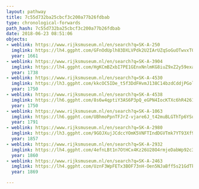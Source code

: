 ```yaml
---
layout: pathway
title: 7c55d732ba25cbcf3c200a77b26fdbab
type: chronological-forwards
path_hash: 7c55d732ba25cbcf3c200a77b26fdbab
date: 2018-06-23 08:51:06
objects:
- weblink: https://www.rijksmuseum.nl/en/search?q=SK-A-250
  imglink: https://lh4.ggpht.com/GFnOdUplh83DXLVPdk2U2IArUZqSoGuOTwvxT0LguCj_KP3i9HM6CiECIJkdF5EBwJAL2n6MKqf1fC_ALW7uqp1l2ro=s200
  year: 1661
- weblink: https://www.rijksmuseum.nl/en/search?q=SK-A-3904
  imglink: https://lh4.ggpht.com/HgKCmBZxbI7PE1GEnxNnlmKG8iuZ9xZ2y59exa66O9jQSBmhubF0TQOs7-8j5njIQ-oI6joxFpYK3oTOXZrVTt8nNXG5=s200
  year: 1738
- weblink: https://www.rijksmuseum.nl/en/search?q=SK-A-4530
  imglink: https://lh3.ggpht.com/kkcOC5IDe_t5f3DdFHvmJ138C14bzdCddjPGolbx0GLy84ZDBwWp78ArgP-Cm1YcAMGgY8YGBkBW7rDMH_kWywUIxQ=s200
  year: 1750
- weblink: https://www.rijksmuseum.nl/en/search?q=SK-A-4538
  imglink: https://lh6.ggpht.com/8s6w4qptiY3AS6P3pQ_eGPN4IocKTXc6hR4261k-Fnn1GjeKV3y5ndnF909oV4P9FD8LxxxaBMQTWGHOEkQpgxak2Xra=s200
  year: 1750
- weblink: https://www.rijksmuseum.nl/en/search?q=SK-A-1063
  imglink: https://lh6.ggpht.com/UBhmoPpnTFJrZ-vjare6J_t42muBLGThTp6YSu42Hr-LZcX_lIEnAoUksvnA_DVdThstzP0m8s80GJEE7mXgkxxDpD8g=s200
  year: 1791
- weblink: https://www.rijksmuseum.nl/en/search?q=SK-A-2980
  imglink: https://lh3.ggpht.com/9GOJXujJCdccYOmK5VNFTIndDGVTmk7YT93Xf9OD60m_gQnip7XTIem5eb_PDhhgmMD-dawjP3HkvNQwPVdoTGQMFGQ=s200
  year: 1857
- weblink: https://www.rijksmuseum.nl/en/search?q=SK-A-2932
  imglink: https://lh4.ggpht.com/4efnLBt1n7OtHCx4Kz26U28O4rmjeDabWp92c3ay2HNIDvGaBXMkKXKiWDf2XCFxAnwZg5I0i-j6AVJQroxRDeYv82g=s200
  year: 1860
- weblink: https://www.rijksmuseum.nl/en/search?q=SK-A-2463
  imglink: https://lh4.ggpht.com/UznF3WpFETx3BOF73nH-Oen5NJaBff5s21GdTk-HD3cqdvHt5f0dRz8eWvfLlnM-m88fpJxBY5J6trT-9Mm__YMe6g=s200
  year: 1869

---
```

